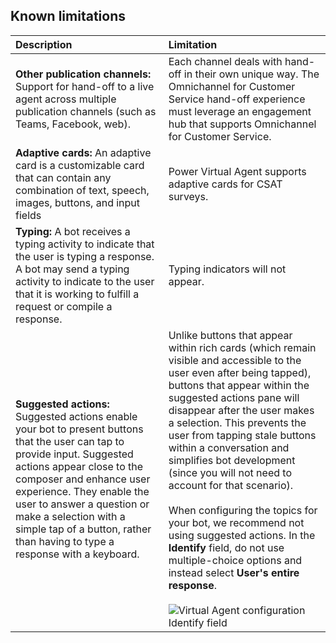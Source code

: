 ## Known limitations
| Description | Limitation |
| :--------- | :--------- |
| **Other publication channels:** Support for hand-off to a live agent across multiple publication channels (such as Teams, Facebook, web). | Each channel deals with hand-off in their own unique way. The Omnichannel for Customer Service hand-off experience must leverage an engagement hub that supports Omnichannel for Customer Service. |
| **Adaptive cards:** An adaptive card is a customizable card that can contain any combination of text, speech, images, buttons, and input fields | Power Virtual Agent supports adaptive cards for CSAT surveys.
| **Typing:** A bot receives a typing activity to indicate that the user is typing a response. A bot may send a typing activity to indicate to the user that it is working to fulfill a request or compile a response. | Typing indicators will not appear.
| **Suggested actions:** Suggested actions enable your bot to present buttons that the user can tap to provide input. Suggested actions appear close to the composer and enhance user experience. They enable the user to answer a question or make a selection with a simple tap of a button, rather than having to type a response with a keyboard.|Unlike buttons that appear within rich cards (which remain visible and accessible to the user even after being tapped), buttons that appear within the suggested actions pane will disappear after the user makes a selection. This prevents the user from tapping stale buttons within a conversation and simplifies bot development (since you will not need to account for that scenario). <br /><br />When configuring the topics for your bot, we recommend not using suggested actions. In the **Identify** field, do not use multiple-choice options and instead select **User's entire response**. <br/> <br/>![Virtual Agent configuration Identify field](../media/virtual_agent_actions_identify.png)
